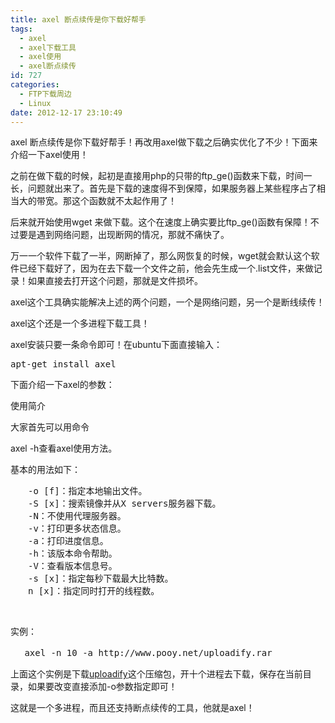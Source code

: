 ```yaml
---
title: axel 断点续传是你下载好帮手
tags:
  - axel
  - axel下载工具
  - axel使用
  - axel断点续传
id: 727
categories:
  - FTP下载周边
  - Linux
date: 2012-12-17 23:10:49
---
```


axel 断点续传是你下载好帮手！再改用axel做下载之后确实优化了不少！下面来介绍一下axel使用！

之前在做下载的时候，起初是直接用php的只带的ftp_ge()函数来下载，时间一长，问题就出来了。首先是下载的速度得不到保障，如果服务器上某些程序占了相当大的带宽。那这个函数就不太起作用了！

后来就开始使用wget 来做下载。这个在速度上确实要比ftp_ge()函数有保障！不过要是遇到网络问题，出现断网的情况，那就不痛快了。

万一一个软件下载了一半，网断掉了，那么网恢复的时候，wget就会默认这个软件已经下载好了，因为在去下载一个文件之前，他会先生成一个.list文件，来做记录！如果直接去打开这个问题，那就是文件损坏。

axel这个工具确实能解决上述的两个问题，一个是网络问题，另一个是断线续传！

axel这个还是一个多进程下载工具！

axel安装只要一条命令即可！在ubuntu下面直接输入：
<pre class="brush: bash; gutter: true">apt-get install axel</pre>
下面介绍一下axel的参数：

使用简介

大家首先可以用命令

axel -h查看axel使用方法。

基本的用法如下：
<pre class="brush: bash; gutter: true">　　-o [f]：指定本地输出文件。
　　-S [x]：搜索镜像并从X servers服务器下载。
　　-N：不使用代理服务器。
　　-v：打印更多状态信息。
　　-a：打印进度信息。
　　-h：该版本命令帮助。
　　-V：查看版本信息号。
　　-s [x]：指定每秒下载最大比特数。
　　n [x]：指定同时打开的线程数。</pre>
&nbsp;

实例：
<pre class="brush: bash; gutter: true"> 　axel -n 10 -a http://www.pooy.net/uploadify.rar</pre>
上面这个实例是下载[uploadify](http://www.pooy.net/uploadify-php.html "uploadify 教程")这个压缩包，开十个进程去下载，保存在当前目录，如果要改变直接添加-o参数指定即可！

这就是一个多进程，而且还支持断点续传的工具，他就是axel！